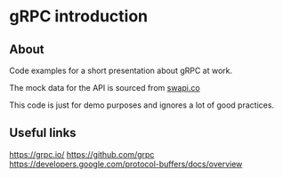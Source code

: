 # gRPC introduction

## About 

Code examples for a short presentation about gRPC at work.

The mock data for the API is sourced from [swapi.co](https://github.com/phalt/swapi)

This code is just for demo purposes and ignores a lot of good practices.

## Useful links

https://grpc.io/
https://github.com/grpc
https://developers.google.com/protocol-buffers/docs/overview